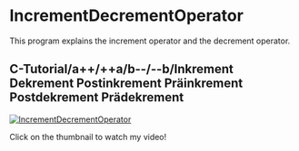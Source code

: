 # IncrementDecrementOperator
This program explains the increment operator and the decrement operator.

## C-Tutorial/a++/++a/b--/--b/Inkrement Dekrement Postinkrement Präinkrement Postdekrement Prädekrement
[![IncrementDecrementOperator](https://img.youtube.com/vi/rDP2jW2Yabw/0.jpg)](https://www.youtube.com/watch?v=rDP2jW2Yabw)

Click on the thumbnail to watch my video!
